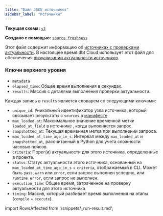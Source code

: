 ```yaml
---
title: "Файл JSON источников"
sidebar_label: "Источники"
---
```


**Текущая схема:** [`v3`](https://schemas.getdbt.com/dbt/sources/v3/index.html)

**Создано с помощью:** [`source freshness`](/reference/commands/source)

Этот файл содержит информацию об [источниках с проверками актуальности](/docs/build/sources#checking-source-freshness). В настоящее время dbt Cloud использует этот файл для обеспечения [визуализации актуальности источников](/docs/build/sources#source-data-freshness).

### Ключи верхнего уровня

- [`metadata`](/reference/artifacts/dbt-artifacts#common-metadata)
- `elapsed_time`: Общее время выполнения в секундах.
- `results`: Массив с деталями выполнения проверки актуальности.

Каждая запись в `results` является словарем со следующими ключами:

- `unique_id`: Уникальный идентификатор узла источника, который связывает результаты с `sources` в [манифесте](/reference/artifacts/manifest-json)
- `max_loaded_at`: Максимальное значение временной метки `loaded_at_field` в источнике <Term id="table" />, когда выполняется запрос.
- `snapshotted_at`: Текущая временная метка при выполнении запроса.
- `max_loaded_at_time_ago_in_s`: Интервал между `max_loaded_at` и `snapshotted_at`, рассчитанный в Python для учета сложности часовых поясов.
- `criteria`: Порог(и) актуальности для этого источника, определенные в проекте.
- `status`: Статус актуальности этого источника, основанный на `max_loaded_at_time_ago_in_s` + `criteria`, отображаемый в CLI. Может быть `pass`, `warn` или `error`, если запрос выполнен успешно, или `runtime error`, если запрос не выполнен.
- `execution_time`: Общее время, затраченное на проверку актуальности для этого источника.
- `timing`: Массив, который разбивает время выполнения на этапы (`compile` + `execute`).

import RowsAffected from '/snippets/_run-result.md'; 

<RowsAffected/>